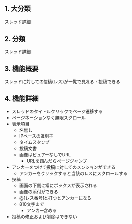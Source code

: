 ## 1. 大分類

スレッド詳細

## 2. 分類

スレッド詳細

## 3. 機能概要

スレッドに対しての投稿(レス)が一覧で見れる・投稿できる

## 4. 機能詳細

- スレッドのタイトルクリックでページ遷移する
- ページネーションなく無限スクロール
- 表示項目
    - 名無し
    - IPベースの識別子
    - タイムスタンプ
    - 投稿文書
    - 画像はビュアーなしでURL
        - URLを踏んだらページジャンプ
- アンカーをつけて投稿に対してのメンションができる
    - アンカーをクリックすると当該のレスにスクロールする
- 投稿
    - 画面の下側に常にボックスが表示される
    - 画像の添付ができる
    - @[レス番号]と打つとアンカーになる
    - 810文字まで
        - アンカー含める
- 投稿の修正および削除はできない